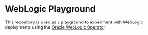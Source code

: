# WebLogic Playground

This repository is used as a playground to experiment with WebLogic deployments using the
[Oracle WebLogic Operator](https://oracle.github.io/weblogic-kubernetes-operator/).
